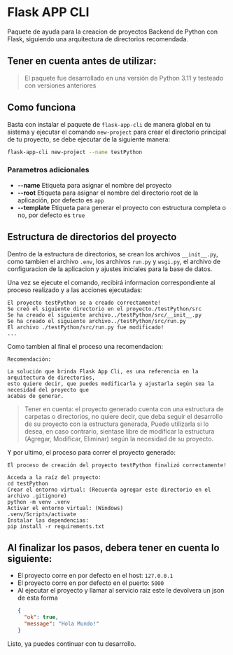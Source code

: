 # Flask APP CLI

Paquete de ayuda para la creacion de proyectos Backend de Python con Flask, 
siguiendo una arquitectura de directorios recomendada.

## Tener en cuenta antes de utilizar:

> El paquete fue desarrollado en una versión de Python 3.11 y testeado con versiones anteriores

## Como funciona

Basta con instalar el paquete de ```flask-app-cli``` de manera global en tu sistema 
y ejecutar el comando ```new-project``` para crear el directorio principal de tu 
proyecto, se debe ejecutar de la siguiente manera:

```bash
flask-app-cli new-project --name testPython
```
### Parametros adicionales

* **--name** Etiqueta para asignar el nombre del proyecto
* **--root** Etiqueta para asignar el nombre del directorio root de la aplicación, por defecto es ```app```
* **--template** Etiqueta para generar el proyecto con estructura completa o no, por defecto es ```true```

## Estructura de directorios del proyecto

Dentro de la estructura de directorios, se crean los archivos ```__init__.py```, como tambien
el archivo ```.env```, los archivos ```run.py``` y ```wsgi.py```, el archivo de configuracion 
de la aplicacion y ajustes iniciales para la base de datos.

Una vez se ejecute el comando, recibirá informacion correspondiente al proceso realizado 
y a las acciones ejecutadas:

```text
El proyecto testPython se a creado correctamente!
Se creó el siguiente directorio en el proyecto./testPython/src
Se ha creado el siguiente archivo../testPython/src/__init__.py
Se ha creado el siguiente archivo../testPython/src/run.py
El archivo ./testPython/src/run.py fue modificado!
...
```
Como tambien al final el proceso una recomendacion:

```text
Recomendación:

La solución que brinda Flask App Cli, es una referencia en la arquitectura de directorios,
esto quiere decir, que puedes modificarla y ajustarla según sea la necesidad del proyecto que
acabas de generar.

```

> Tener en cuenta: el proyecto generado cuenta con una estructura de carpetas o directorios,
> no quiere decir, que deba seguir el desarrollo de su proyecto con la estructura generada,
> Puede utilizarla si lo desea, en caso contrario, sientase libre de modificar la estructura 
> (Agregar, Modificar, Eliminar) según la necesidad de su proyecto.

Y por ultimo, el proceso para correr el proyecto generado:

```text
El proceso de creación del proyecto testPython finalizó correctamente!

Acceda a la raíz del proyecto:
cd testPython
Crear el entorno virtual: (Recuerda agregar este directorio en el archivo .gitignore)
python -m venv .venv
Activar el entorno virtual: (Windows)
.venv/Scripts/activate
Instalar las dependencias:
pip install -r requirements.txt
```
## Al finalizar los pasos, debera tener en cuenta lo siguiente:

* El proyecto corre en por defecto en el host: ```127.0.0.1```
* El proyecto corre en por defecto en el puerto: ```5000```
* Al ejecutar el proyecto y llamar al servicio raiz este le devolvera un json de esta forma
  ```json
  {
    "ok": true,
    "message": "Hola Mundo!"
  }
  ```
Listo, ya puedes continuar con tu desarrollo.

